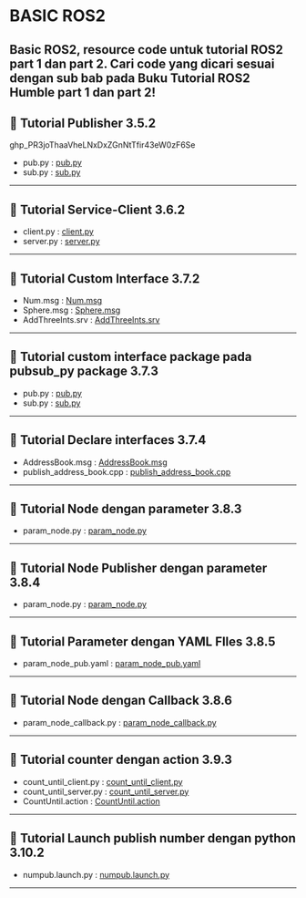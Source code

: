 # BASIC ROS2

Basic ROS2, resource code untuk tutorial ROS2 part 1 dan part 2. Cari code yang dicari sesuai dengan sub bab pada Buku Tutorial ROS2 Humble part 1 dan part 2! 
---

## 📌 Tutorial Publisher 3.5.2
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
- pub.py : [pub.py](src/pubsub_py/pubsub_py/pub.py)
- sub.py : [sub.py](src/pubsub_py/pubsub_py/sub.py)
---

## 📌 Tutorial Service-Client 3.6.2
- client.py : [client.py](src/srvcli_py/srvcli_py/client.py)
- server.py : [server.py](src/srvcli_py/srvcli_py/server.py)
---

## 📌 Tutorial Custom Interface 3.7.2
- Num.msg : [Num.msg](src/pkg_interfaces/msg/Num.msg)
- Sphere.msg : [Sphere.msg](src/pkg_interfaces/msg/Sphere.msg)
- AddThreeInts.srv : [AddThreeInts.srv](src/pkg_interfaces/srv/AddThreeInts.srv)
---

## 📌 Tutorial custom interface package pada pubsub_py package 3.7.3
- pub.py : [pub.py](src/pubsub_interface_py/pubsub_interface_py/pub.py)
- sub.py : [sub.py](src/pubsub_interface_py/pubsub_interface_py/sub.py)
---

## 📌 Tutorial Declare interfaces 3.7.4
- AddressBook.msg : [AddressBook.msg](src/more_interfaces/msg/AddressBook.msg)
- publish_address_book.cpp : [publish_address_book.cpp](src/more_interfaces/src/publish_address_book.cpp)
---

## 📌 Tutorial Node dengan parameter 3.8.3
- param_node.py : [param_node.py](src/python_parameters/python_parameters/param_node.py)
---

## 📌 Tutorial Node Publisher dengan parameter 3.8.4
- param_node.py : [param_node.py](src/python_parameters2/python_parameters2/param_node.py)
---

## 📌 Tutorial Parameter dengan YAML FIles 3.8.5
- param_node_pub.yaml : [param_node_pub.yaml](src/python_parameters/python_parameters/param_node_pub.yaml)
---

## 📌 Tutorial Node dengan Callback 3.8.6
- param_node_callback.py : [param_node_callback.py](src/python_parameters2/python_parameters2/param_node_callback.py)
---

## 📌 Tutorial counter dengan action  3.9.3
- count_until_client.py : [count_until_client.py](src/action_py/action_py/count_until_client.py)
- count_until_server.py : [count_until_server.py](src/action_py/action_py/count_until_server.py)
- CountUntil.action : [CountUntil.action](src/pkg_interfaces/action/CountUntil.action)
---

## 📌 Tutorial Launch publish number dengan python  3.10.2
- numpub.launch.py : [numpub.launch.py](src/robot_bringup/launch/pubsub.launch.py)
---



